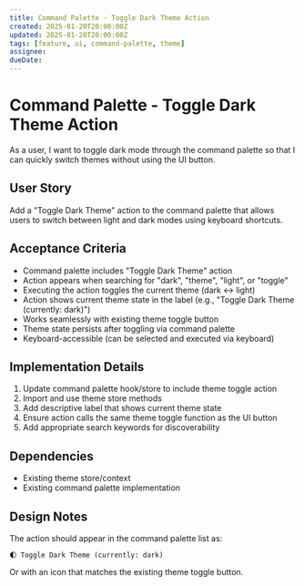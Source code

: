 ```yaml
---
title: Command Palette - Toggle Dark Theme Action
created: 2025-01-20T20:00:00Z
updated: 2025-01-20T20:00:00Z
tags: [feature, ui, command-palette, theme]
assignee:
dueDate:
---
```


# Command Palette - Toggle Dark Theme Action

As a user, I want to toggle dark mode through the command palette so that I can quickly switch themes without using the UI button.

## User Story

Add a "Toggle Dark Theme" action to the command palette that allows users to switch between light and dark modes using keyboard shortcuts.

## Acceptance Criteria

- Command palette includes "Toggle Dark Theme" action
- Action appears when searching for "dark", "theme", "light", or "toggle"
- Executing the action toggles the current theme (dark ↔ light)
- Action shows current theme state in the label (e.g., "Toggle Dark Theme (currently: dark)")
- Works seamlessly with existing theme toggle button
- Theme state persists after toggling via command palette
- Keyboard-accessible (can be selected and executed via keyboard)

## Implementation Details

1. Update command palette hook/store to include theme toggle action
2. Import and use theme store methods
3. Add descriptive label that shows current theme state
4. Ensure action calls the same theme toggle function as the UI button
5. Add appropriate search keywords for discoverability

## Dependencies

- Existing theme store/context
- Existing command palette implementation

## Design Notes

The action should appear in the command palette list as:

```
🌓 Toggle Dark Theme (currently: dark)
```

Or with an icon that matches the existing theme toggle button.
